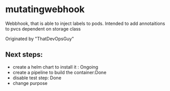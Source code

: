 # mutatingwebhook

Webbhook, that is able to inject labels to pods.
Intended to add annotaitions to pvcs dependent on storage class 

Originated by "ThatDevOpsGuy"

## Next steps:

- create a helm chart to install it : Ongoing
- create a pipeline to build the container:Done
- disable test step: Done
- change purpose
